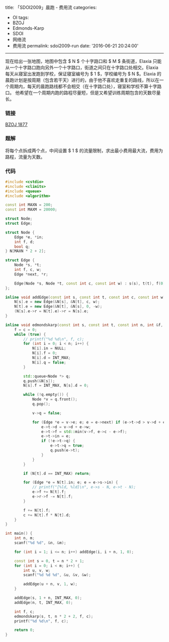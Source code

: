 title: 「SDOI2009」晨跑 - 费用流
categories:
  - OI
tags:
  - BZOJ
  - Edmonds-Karp
  - SDOI
  - 网络流
  - 费用流
permalink: sdoi2009-run
date: '2016-06-21 20:24:00'
---

现在给出一张地图，地图中包含 $ N $ 个十字路口和 $ M $ 条街道，Elaxia 只能从一个十字路口跑向另外一个十字路口，街道之间只在十字路口处相交。Elaxia 每天从寝室出发跑到学校，保证寝室编号为 $ 1 $，学校编号为 $ N $。Elaxia 的晨跑计划是按周期（包含若干天）进行的，由于他不喜欢走重复的路线，所以在一个周期内，每天的晨跑路线都不会相交（在十字路口处），寝室和学校不算十字路口。
他希望在一个周期内跑的路程尽量短，但是又希望训练周期包含的天数尽量长。

<!-- more -->

### 链接

[BZOJ 1877](http://www.lydsy.com/JudgeOnline/problem.php?id=1877)

### 题解

将每个点拆成两个点，中间设置 $ 1 $ 的流量限制，求出最小费用最大流，费用为路程，流量为天数。

### 代码

```cpp
#include <cstdio>
#include <climits>
#include <queue>
#include <algorithm>

const int MAXN = 200;
const int MAXM = 20000;

struct Node;
struct Edge;

struct Node {
    Edge *e, *in;
    int f, d;
    bool q;
} N[MAXN * 2 + 2];

struct Edge {
    Node *s, *t;
    int f, c, w;
    Edge *next, *r;

    Edge(Node *s, Node *t, const int c, const int w) : s(s), t(t), f(0), c(c), w(w), next(s->e) {}
};

inline void addEdge(const int s, const int t, const int c, const int w) {
    N[s].e = new Edge(&N[s], &N[t], c, w);
    N[t].e = new Edge(&N[t], &N[s], 0, -w);
    (N[s].e->r = N[t].e)->r = N[s].e;
}

inline void edmondskarp(const int s, const int t, const int n, int &f, int &c) {
    f = c = 0;
    while (true) {
        // printf("%d %d\n", f, c);
        for (int i = 0; i < n; i++) {
            N[i].in = NULL;
            N[i].f = 0;
            N[i].d = INT_MAX;
            N[i].q = false;
        }

        std::queue<Node *> q;
        q.push(&N[s]);
        N[s].f = INT_MAX, N[s].d = 0;

        while (!q.empty()) {
            Node *v = q.front();
            q.pop();

            v->q = false;

            for (Edge *e = v->e; e; e = e->next) if (e->t->d > v->d + e->w && e->f < e->c) {
                e->t->d = v->d + e->w;
                e->t->f = std::min(v->f, e->c - e->f);
                e->t->in = e;
                if (!e->t->q) {
                    e->t->q = true;
                    q.push(e->t);
                }
            }
        }

        if (N[t].d == INT_MAX) return;

        for (Edge *e = N[t].in; e; e = e->s->in) {
            // printf("[%ld, %ld]\n", e->s - N, e->t - N);
            e->f += N[t].f;
            e->r->f -= N[t].f;
        }

        f += N[t].f;
        c += N[t].f * N[t].d;
    }
}

int main() {
    int n, m;
    scanf("%d %d", &n, &m);

    for (int i = 1; i <= n; i++) addEdge(i, i + n, 1, 0);

    const int s = 0, t = n * 2 + 1;
    for (int i = 0; i < m; i++) {
        int u, v, w;
        scanf("%d %d %d", &u, &v, &w);

        addEdge(u + n, v, 1, w);
    }

    addEdge(s, 1 + n, INT_MAX, 0);
    addEdge(n, t, INT_MAX, 0);

    int f, c;
    edmondskarp(s, t, n * 2 + 2, f, c);
    printf("%d %d\n", f, c);

    return 0;
}
```